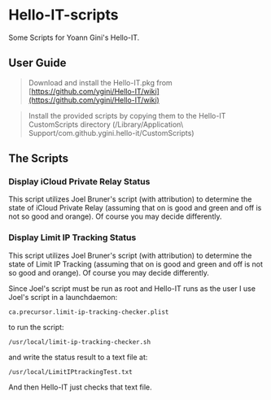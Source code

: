 # Hello-IT-scripts
Some Scripts for Yoann Gini's Hello-IT.

## User Guide

> Download and install the Hello-IT.pkg from [https://github.com/ygini/Hello-IT/wiki](https://github.com/ygini/Hello-IT/wiki)

> Install the provided scripts by copying them to the Hello-IT CustomScripts directory (/Library/Application\ Support/com.github.ygini.hello-it/CustomScripts)

## The Scripts

### Display iCloud Private Relay Status

This script utilizes Joel Bruner's script (with attribution) to determine the state of iCloud Private Relay (assuming that on is good and green and off is not so good and orange). Of course you may decide differently.

### Display Limit IP Tracking Status

This script utilizes Joel Bruner's script (with attribution) to determine the state of Limit IP Tracking (assuming that on is good and green and off is not so good and orange). Of course you may decide differently.

Since Joel's script must be run as root and Hello-IT runs as the user I use Joel's script in a launchdaemon:

`ca.precursor.limit-ip-tracking-checker.plist`

to run the script:

`/usr/local/limit-ip-tracking-checker.sh`

and write the status result to a text file at:

`/usr/local/LimitIPtrackingTest.txt`

And then Hello-IT just checks that text file.

